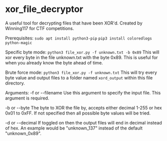 # xor_file_decryptor
A useful tool for decrypting files that have been XOR'd. Created by Winning117 for CTF competitions.

Prerequisites:
`sudo apt install python3-pip`
`pip3 install coloredlogs python-magic`

Specific byte mode:
`python3 file_xor.py -f unknown.txt -b 0x89`
This will xor every byte in the file unknown.txt with the byte 0x89. This is useful for when you already know the byte ahead of time.

Brute force mode:
`python3 file_xor.py -f unknown.txt`
This will try every byte value and output files to a folder named `xord_output` within this file directory.


Arguments:
-f or --filename
Use this argument to specify the input file. This argument is required.

-b or --byte
The byte to XOR the file by, accepts either decimal 1-255 or hex 0x01 to 0xFF. If not specified then all possible byte values will be tried.

-d or --decimal
If toggled on then the output files will end in decimal instead of hex. An example would be "unknown_137" instead of the default "unknown_0x89".
